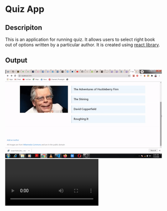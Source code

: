 # Quiz App

## Descripiton

This is an application for running quiz. It allows users to select
right book out of options written by a particular author. It is created
using [react library](https://reactjs.org).

## Output

![quiz](gif/quiz.gif)
![quizv](gif/quizv.mp4)